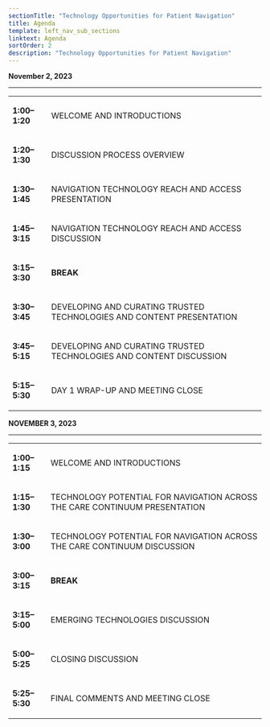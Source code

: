 ```yaml
---
sectionTitle: "Technology Opportunities for Patient Navigation"
title: Agenda
template: left_nav_sub_sections
linktext: Agenda
sortOrder: 2
description: "Technology Opportunities for Patient Navigation"
---
```

**November 2, 2023**

<hr />

<table class="agenda-table">
<tbody>
<tr><td>

**1:00–1:20**

</td>
<td>

WELCOME AND INTRODUCTIONS

</td>
</tr>
<tr><td>

**1:20–1:30**

</td>
<td>

DISCUSSION PROCESS OVERVIEW

</td>
</tr>
<tr><td>

**1:30–1:45**

</td>
<td>

NAVIGATION TECHNOLOGY REACH AND ACCESS PRESENTATION

</td>
</tr>
<tr><td>

**1:45–3:15**

</td>
<td>

NAVIGATION TECHNOLOGY REACH AND ACCESS DISCUSSION

</td>
</tr>
<tr><td>

**3:15–3:30**

</td>
<td>

**BREAK**

</td>
</tr>
<tr><td>

**3:30–3:45**

</td>
<td>

DEVELOPING AND CURATING TRUSTED TECHNOLOGIES AND CONTENT PRESENTATION

</td>
</tr>
<tr><td>

**3:45–5:15**

</td>
<td>

DEVELOPING AND CURATING TRUSTED TECHNOLOGIES AND CONTENT DISCUSSION

</td>
</tr>
<tr><td>

**5:15–5:30**

</td>
<td>

DAY 1 WRAP-UP AND MEETING CLOSE

</td>
</tr>
</tbody></table>

**NOVEMBER 3, 2023**

<hr />

<table class="agenda-table">
<tbody>
<tr><td>

**1:00–1:15**

</td>
<td>

WELCOME AND INTRODUCTIONS

</td>
</tr>
<tr><td>

**1:15–1:30**

</td>
<td>

TECHNOLOGY POTENTIAL FOR NAVIGATION ACROSS THE CARE CONTINUUM PRESENTATION

</td>
</tr>
<tr><td>

**1:30–3:00**

</td>
<td>

TECHNOLOGY POTENTIAL FOR NAVIGATION ACROSS THE CARE CONTINUUM DISCUSSION

</td>
</tr>
<tr><td>

**3:00–3:15**

</td>
<td>

**BREAK**

</td>
</tr>
<tr><td>

**3:15–5:00**

</td>
<td>

EMERGING TECHNOLOGIES DISCUSSION

</td>
</tr>
<tr><td>

**5:00–5:25**

</td>
<td>

CLOSING DISCUSSION

</td>
</tr>
<tr><td>

**5:25–5:30**

</td>
<td>

FINAL COMMENTS AND MEETING CLOSE

</td>
</tr>
</tbody></table>
